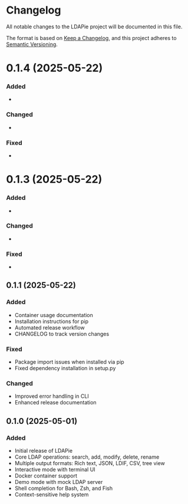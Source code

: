 # Changelog

All notable changes to the LDAPie project will be documented in this file.

The format is based on [Keep a Changelog](https://keepachangelog.com/en/1.0.0/),
and this project adheres to [Semantic Versioning](https://semver.org/spec/v2.0.0.html).

# 0.1.4 (2025-05-22)

### Added
- 

### Changed
- 

### Fixed
- 

# 0.1.3 (2025-05-22)

### Added
- 

### Changed
- 

### Fixed
- 

## 0.1.1 (2025-05-22)

### Added

- Container usage documentation
- Installation instructions for pip
- Automated release workflow
- CHANGELOG to track version changes

### Fixed

- Package import issues when installed via pip
- Fixed dependency installation in setup.py

### Changed

- Improved error handling in CLI
- Enhanced release documentation

## 0.1.0 (2025-05-01)

### Added

- Initial release of LDAPie
- Core LDAP operations: search, add, modify, delete, rename
- Multiple output formats: Rich text, JSON, LDIF, CSV, tree view
- Interactive mode with terminal UI
- Docker container support
- Demo mode with mock LDAP server
- Shell completion for Bash, Zsh, and Fish
- Context-sensitive help system

